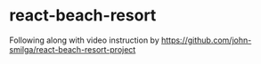 # react-beach-resort
Following along with video instruction by https://github.com/john-smilga/react-beach-resort-project

